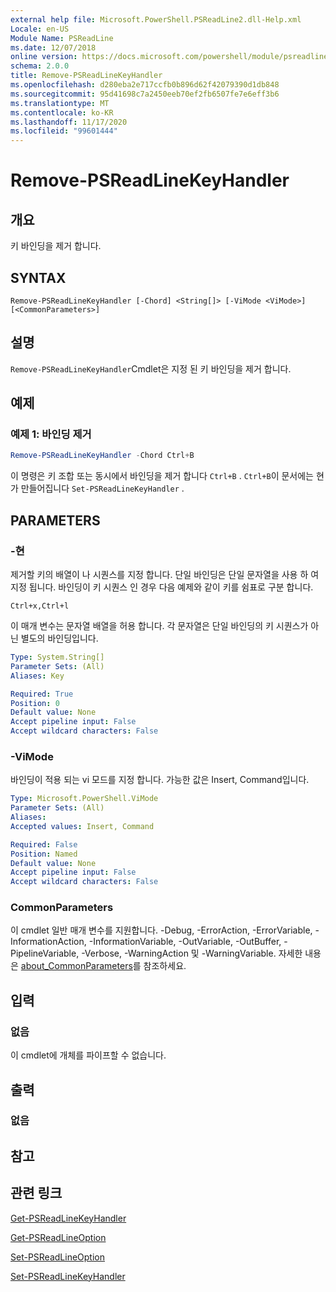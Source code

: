 ```yaml
---
external help file: Microsoft.PowerShell.PSReadLine2.dll-Help.xml
Locale: en-US
Module Name: PSReadLine
ms.date: 12/07/2018
online version: https://docs.microsoft.com/powershell/module/psreadline/remove-psreadlinekeyhandler?view=powershell-7.2&WT.mc_id=ps-gethelp
schema: 2.0.0
title: Remove-PSReadLineKeyHandler
ms.openlocfilehash: d280eba2e717ccfb0b896d62f42079390d1db848
ms.sourcegitcommit: 95d41698c7a2450eeb70ef2fb6507fe7e6eff3b6
ms.translationtype: MT
ms.contentlocale: ko-KR
ms.lasthandoff: 11/17/2020
ms.locfileid: "99601444"
---
```

# Remove-PSReadLineKeyHandler

## 개요
키 바인딩을 제거 합니다.

## SYNTAX

```
Remove-PSReadLineKeyHandler [-Chord] <String[]> [-ViMode <ViMode>] [<CommonParameters>]
```

## 설명

`Remove-PSReadLineKeyHandler`Cmdlet은 지정 된 키 바인딩을 제거 합니다.

## 예제

### 예제 1: 바인딩 제거

```powershell
Remove-PSReadLineKeyHandler -Chord Ctrl+B
```

이 명령은 키 조합 또는 동시에서 바인딩을 제거 합니다 `Ctrl+B` . `Ctrl+B`이 문서에는 현가 만들어집니다 `Set-PSReadLineKeyHandler` .

## PARAMETERS

### -현

제거할 키의 배열이 나 시퀀스를 지정 합니다. 단일 바인딩은 단일 문자열을 사용 하 여 지정 됩니다. 바인딩이 키 시퀀스 인 경우 다음 예제와 같이 키를 쉼표로 구분 합니다.

`Ctrl+x,Ctrl+l`

이 매개 변수는 문자열 배열을 허용 합니다. 각 문자열은 단일 바인딩의 키 시퀀스가 아닌 별도의 바인딩입니다.

```yaml
Type: System.String[]
Parameter Sets: (All)
Aliases: Key

Required: True
Position: 0
Default value: None
Accept pipeline input: False
Accept wildcard characters: False
```

### -ViMode

바인딩이 적용 되는 vi 모드를 지정 합니다. 가능한 값은 Insert, Command입니다.

```yaml
Type: Microsoft.PowerShell.ViMode
Parameter Sets: (All)
Aliases:
Accepted values: Insert, Command

Required: False
Position: Named
Default value: None
Accept pipeline input: False
Accept wildcard characters: False
```

### CommonParameters

이 cmdlet 일반 매개 변수를 지원합니다. -Debug, -ErrorAction, -ErrorVariable, -InformationAction, -InformationVariable, -OutVariable, -OutBuffer, -PipelineVariable, -Verbose, -WarningAction 및 -WarningVariable. 자세한 내용은 [about_CommonParameters](http://go.microsoft.com/fwlink/?LinkID=113216)를 참조하세요.

## 입력

### 없음

이 cmdlet에 개체를 파이프할 수 없습니다.

## 출력

### 없음

## 참고

## 관련 링크

[Get-PSReadLineKeyHandler](Get-PSReadLineKeyHandler.md)

[Get-PSReadLineOption](Get-PSReadLineOption.md)

[Set-PSReadLineOption](Set-PSReadLineOption.md)

[Set-PSReadLineKeyHandler](Set-PSReadLineKeyHandler.md)

